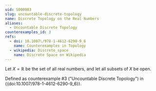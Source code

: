 ```yaml
---
uid: S000003
slug: uncountable-discrete-topology
name: Discrete Topology on the Real Numbers
aliases:
  - Uncountable Discrete Topology
counterexamples_id: 3
refs:
  - doi: 10.1007\/978-1-4612-6290-9_6
    name: Counterexamples in Topology
  - wikipedia: Discrete_space
    name: Discrete Space on Wikipedia
---
```

Let $X=\mathbb R$ be the set of all real numbers,
and let all subsets of $X$ be open.

Defined as counterexample #3 ("Uncountable Discrete Topology")
in {{doi:10.1007\/978-1-4612-6290-9_6}}.
